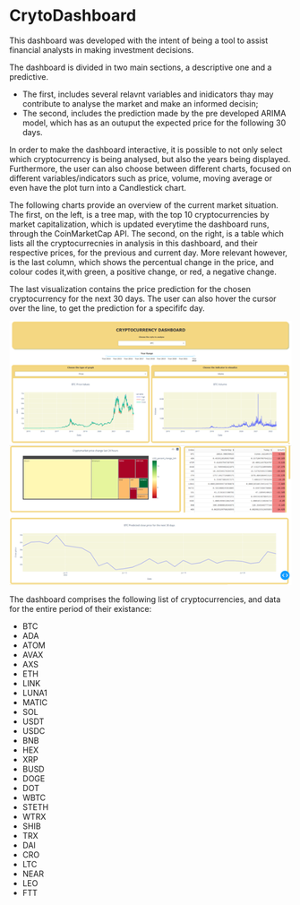 # CrytoDashboard

This dashboard was developed with the intent of being a tool to assist financial analysts in making investment decisions.

The dashboard is divided in two main sections, a descriptive one and a predictive.
- The first, includes several relavnt variables and inidicators thay may contribute to analyse the market and make an informed decisin;
- The second, includes the prediction made by the pre developed ARIMA model, which has as an outuput the expected price for the following 30 days.

In order to make the dashboard interactive, it is possible to not only select which cryptocurrency is being analysed, but also the years being displayed.
Furthermore, the user can also choose between different charts, focused on different variables/indicators such as price, volume, moving average or even have the plot turn into a Candlestick chart. 

The following charts provide an overview of the current market situation. The first, on the left, is a tree map, with the top 10 cryptocurrencies by market capitalization, which is updated everytime the dashboard runs, through the CoinMarketCap API. The second, on the right, is a table which lists all the cryptocurrecnies in analysis in this dashboard, and their respective prices, for the previous and current day. More relevant however, is the last column, which shows the percentual change in the price, and colour codes it,with green, a positive change, or red, a negative change.

The last visualization contains the price prediction for the chosen cryptocurrency for the next 30 days. The user can also hover the cursor over the line, to get the prediction for a specififc day. 

![alt text](https://github.com/marianagferreira/CrytoDashboard/blob/83475e4bd1886c17d1a83662ddb62b1295f420e0/Screnshots/Picture1.png)
![alt text](https://github.com/marianagferreira/CrytoDashboard/blob/83475e4bd1886c17d1a83662ddb62b1295f420e0/Screnshots/Picture2.png)

The dashboard comprises the following list of cryptocurrencies, and data for the entire period of their existance:
- BTC 
- ADA 
- ATOM
- AVAX 
- AXS 
- ETH 
- LINK 
- LUNA1 
- MATIC 
- SOL 
- USDT 
- USDC 
- BNB 
- HEX 
- XRP 
- BUSD 
- DOGE 
- DOT 
- WBTC 
- STETH 
- WTRX 
- SHIB 
- TRX 
- DAI 
- CRO 
- LTC 
- NEAR
- LEO 
- FTT 

